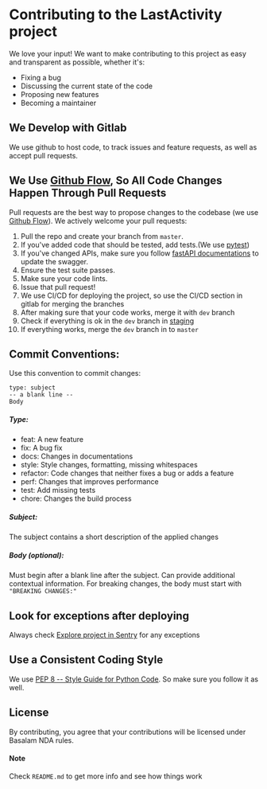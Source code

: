 # Contributing to the LastActivity project
We love your input! We want to make contributing to this project as easy and transparent as possible, whether it's:

- Fixing a bug
- Discussing the current state of the code
- Proposing new features
- Becoming a maintainer

## We Develop with Gitlab
We use github to host code, to track issues and feature requests, as well as accept pull requests.

## We Use [Github Flow](https://guides.github.com/introduction/flow/index.html), So All Code Changes Happen Through Pull Requests
Pull requests are the best way to propose changes to the codebase (we use [Github Flow](https://guides.github.com/introduction/flow/index.html)). We actively welcome your pull requests:

1. Pull the repo and create your branch from `master`.
2. If you've added code that should be tested, add tests.(We use [pytest](https://docs.pytest.org/en/stable/)) 
3. If you've changed APIs, make sure you follow [fastAPI documentations](https://fastapi.tiangolo.com/tutorial/schema-extra-example/) to update the swagger.
4. Ensure the test suite passes.
5. Make sure your code lints.
6. Issue that pull request!
7. We use CI/CD for deploying the project, so use the CI/CD section in gitlab for merging the branches
7. After making sure that your code works, merge it with `dev` branch
8. Check if everything is ok in the `dev` branch in [staging](https://basalam.dev/explore)
9. If everything works, merge the `dev` branch in to `master`

## Commit Conventions:
Use this convention to commit changes:
```git commit
type: subject
-- a blank line --
Body
```
#####  Type:
- feat: A new feature
- fix: A bug fix
- docs: Changes in documentations
- style: Style changes, formatting, missing whitespaces
- refactor: Code changes that neither fixes a bug or adds a feature
- perf: Changes that improves performance
- test: Add missing tests
- chore: Changes the build process

#####  Subject:
The subject contains a short description of the applied changes

#####  Body (optional):
Must begin after a blank line after the subject. Can provide additional contextual information.
For breaking changes, the body must start with `"BREAKING CHANGES:"`

## Look for exceptions after deploying
Always check [Explore project in Sentry](https://sentry.basalam.com/organizations/sentry/issues/?project=5) for any exceptions 

## Use a Consistent Coding Style
We use [PEP 8 -- Style Guide for Python Code](https://www.python.org/dev/peps/pep-0008/). So make sure you follow it as well.

## License
By contributing, you agree that your contributions will be licensed under Basalam NDA rules.

#### Note
Check `README.md` to get more info and see how things work 
